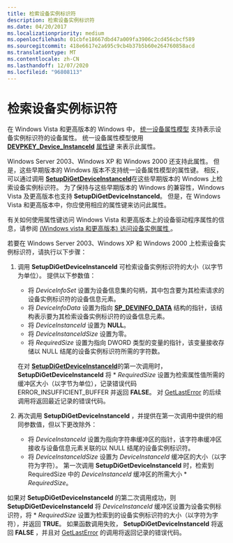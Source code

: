 ```yaml
---
title: 检索设备实例标识符
description: 检索设备实例标识符
ms.date: 04/20/2017
ms.localizationpriority: medium
ms.openlocfilehash: 01cbfe18667dbd47a009fa3906c2cd456cbcf589
ms.sourcegitcommit: 418e6617e2a695c9cb4b37b5b60e264760858acd
ms.translationtype: MT
ms.contentlocale: zh-CN
ms.lasthandoff: 12/07/2020
ms.locfileid: "96808113"
---
```

# <a name="retrieving-a-device-instance-identifier"></a>检索设备实例标识符


在 Windows Vista 和更高版本的 Windows 中， [统一设备属性模型](unified-device-property-model--windows-vista-and-later-.md) 支持表示设备实例标识符的设备属性。 统一设备属性模型使用 [**DEVPKEY_Device_InstanceId**](./devpkey-device-instanceid.md) [属性键](property-keys.md) 来表示此属性。

Windows Server 2003、Windows XP 和 Windows 2000 还支持此属性。 但是，这些早期版本的 Windows 版本不支持统一设备属性模型的属性键。 相反，可以通过调用 [**SetupDiGetDeviceInstanceId**](/windows/win32/api/setupapi/nf-setupapi-setupdigetdeviceinstanceida)在这些早期版本的 Windows 上检索设备实例标识符。 为了保持与这些早期版本的 Windows 的兼容性，Windows Vista 及更高版本也支持 **SetupDiGetDeviceInstanceId**。 但是，在 Windows Vista 和更高版本中，你应使用相应的属性键来访问此属性。

有关如何使用属性键访问 Windows Vista 和更高版本上的设备驱动程序属性的信息，请参阅 [ (Windows vista 和更高版本) 访问设备实例属性 ](accessing-device-instance-properties--windows-vista-and-later-.md)。

若要在 Windows Server 2003、Windows XP 和 Windows 2000 上检索设备实例标识符，请执行以下步骤：

1.  调用 **SetupDiGetDeviceInstanceId** 可检索设备实例标识符的大小（以字节为单位）。 提供以下参数值：

    -   将 *DeviceInfoSet* 设置为设备信息集的句柄，其中包含要为其检索请求的设备实例标识符的设备信息元素。
    -   将 *DeviceInfoData* 设置为指向 [**SP_DEVINFO_DATA**](/windows/win32/api/setupapi/ns-setupapi-sp_devinfo_data) 结构的指针，该结构表示要为其检索设备实例标识符的设备信息元素。
    -   将 *DeviceInstanceId* 设置为 **NULL**。
    -   将 *DeviceInstanceIdSize* 设置为零。
    -   将 *RequiredSize* 设置为指向 DWORD 类型的变量的指针，该变量接收存储以 NULL 结尾的设备实例标识符所需的字符数。

    在对 [**SetupDiGetDeviceInstanceId**](/windows/win32/api/setupapi/nf-setupapi-setupdigetdeviceinstanceida)的第一次调用时， **SetupDiGetDeviceInstanceId** 将 \* *RequiredSize* 设置为检索属性值所需的缓冲区大小（以字节为单位），记录错误代码 ERROR_INSUFFICIENT_BUFFER 并返回 **FALSE**。 对 [GetLastError](/windows/win32/api/errhandlingapi/nf-errhandlingapi-getlasterror) 的后续调用将返回最近记录的错误代码。

2.  再次调用 **SetupDiGetDeviceInstanceId** ，并提供在第一次调用中提供的相同参数值，但以下更改除外：
    -   将 *DeviceInstanceId* 设置为指向字符串缓冲区的指针，该字符串缓冲区接收与设备信息元素关联的以 NULL 结尾的设备实例标识符。
    -   将 *DeviceInstanceIdSize* 设置为 *DeviceInstanceId* 缓冲区的大小（以字符为字符）。 第一次调用 **SetupDiGetDeviceInstanceId** 时，检索到 RequiredSize 中的 *DeviceInstanceId* 缓冲区的所需大小 \* *RequiredSize*。

如果对 **SetupDiGetDeviceInstanceId** 的第二次调用成功，则 **SetupDiGetDeviceInstanceId** 将 *DeviceInstanceId* 缓冲区设置为设备实例标识符，将 \* *RequiredSize* 设置为检索到的设备实例标识符的大小（以字符为字符），并返回 **TRUE**。 如果函数调用失败， **SetupDiGetDeviceInstanceId** 将返回 **FALSE** ，并且对 [GetLastError](/windows/win32/api/errhandlingapi/nf-errhandlingapi-getlasterror) 的调用将返回记录的错误代码。

